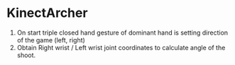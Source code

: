 # KinectArcher

1. On start triple closed hand gesture of dominant hand is setting direction of the game (left, right)
2. Obtain Right wrist / Left wrist joint coordinates to calculate angle of the shoot.
